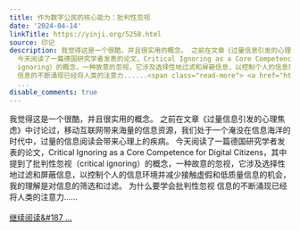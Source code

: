 ```yaml
---
title: 作为数字公民的核心能力：批判性忽视
date: '2024-04-14'
linkTitle: https://yinji.org/5258.html
source: 印记
description: 我觉得这是一个很酷，并且很实用的概念。 之前在文章《过量信息引发的心理焦虑》中讨论过，移动互联网带来海量的信息资源，我们处于一个淹没在信息海洋的时代中，过量的信息阅读会带来心理上的疾病。
  今天阅读了一篇德国研究学者发表的论文，Critical Ignoring as a Core Competence for Digital Citizens，其中提到了批判性忽视（critical
  ignoring）的概念，一种故意的忽视，它涉及选择性地过滤和屏蔽信息，以控制个人的信息环境并减少接触虚假和低质量信息的机会，我的理解是对信息的筛选和过滤。 为什么要学会批判性忽视
  信息的不断涌现已经将人类的注意力......<span class="read-more"> <a href="https://yinji.org/5258.html"><br/><br/>继续阅读&#187
  ...
disable_comments: true
---
```

我觉得这是一个很酷，并且很实用的概念。 之前在文章《过量信息引发的心理焦虑》中讨论过，移动互联网带来海量的信息资源，我们处于一个淹没在信息海洋的时代中，过量的信息阅读会带来心理上的疾病。 今天阅读了一篇德国研究学者发表的论文，Critical Ignoring as a Core Competence for Digital Citizens，其中提到了批判性忽视（critical ignoring）的概念，一种故意的忽视，它涉及选择性地过滤和屏蔽信息，以控制个人的信息环境并减少接触虚假和低质量信息的机会，我的理解是对信息的筛选和过滤。 为什么要学会批判性忽视 信息的不断涌现已经将人类的注意力......<span class="read-more"> <a href="https://yinji.org/5258.html"><br/><br/>继续阅读&#187 ...